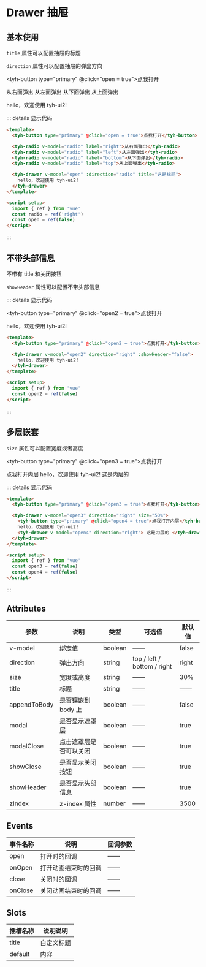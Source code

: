 # Drawer 抽屉

## 基本使用

`title` 属性可以配置抽屉的标题

`direction` 属性可以配置抽屉的弹出方向

<tyh-button type="primary" @click="open = true">点我打开</tyh-button>

<tyh-radio v-model="radio" label="right">从右面弹出</tyh-radio>
<tyh-radio v-model="radio" label="left">从左面弹出</tyh-radio>
<tyh-radio v-model="radio" label="bottom">从下面弹出</tyh-radio>
<tyh-radio v-model="radio" label="top">从上面弹出</tyh-radio>

<tyh-drawer v-model="open" :direction="radio" title="这是标题">
  hello，欢迎使用 tyh-ui2!
</tyh-drawer>

::: details 显示代码

```html
<template>
  <tyh-button type="primary" @click="open = true">点我打开</tyh-button>

  <tyh-radio v-model="radio" label="right">从右面弹出</tyh-radio>
  <tyh-radio v-model="radio" label="left">从左面弹出</tyh-radio>
  <tyh-radio v-model="radio" label="bottom">从下面弹出</tyh-radio>
  <tyh-radio v-model="radio" label="top">从上面弹出</tyh-radio>

  <tyh-drawer v-model="open" :direction="radio" title="这是标题">
    hello，欢迎使用 tyh-ui2!
  </tyh-drawer>
</template>

<script setup>
  import { ref } from 'vue'
  const radio = ref('right')
  const open = ref(false)
</script>
```

:::

## 不带头部信息

不带有 title 和关闭按钮

`showHeader` 属性可以配置不带头部信息

::: details 显示代码

<tyh-button type="primary" @click="open2 = true">点我打开</tyh-button>

<tyh-drawer v-model="open2" direction="right" :showHeader="false">
  hello，欢迎使用 tyh-ui2!
</tyh-drawer>

```html
<template>
  <tyh-button type="primary" @click="open2 = true">点我打开</tyh-button>

  <tyh-drawer v-model="open2" direction="right" :showHeader="false">
    hello，欢迎使用 tyh-ui2!
  </tyh-drawer>
</template>

<script setup>
  import { ref } from 'vue'
  const open2 = ref(false)
</script>
```

:::

## 多层嵌套

`size` 属性可以配置宽度或者高度

<tyh-button type="primary" @click="open3 = true">点我打开</tyh-button>

<tyh-drawer v-model="open3" direction="right" size="50%">
  <tyh-button type="primary" @click="open4 = true">点我打开内层</tyh-button>
  hello，欢迎使用 tyh-ui2!
  <tyh-drawer v-model="open4" direction="right"> 这是内层的 </tyh-drawer>
</tyh-drawer>

::: details 显示代码

```html
<template>
  <tyh-button type="primary" @click="open3 = true">点我打开</tyh-button>

  <tyh-drawer v-model="open3" direction="right" size="50%">
    <tyh-button type="primary" @click="open4 = true">点我打开内层</tyh-button>
    hello，欢迎使用 tyh-ui2!
    <tyh-drawer v-model="open4" direction="right"> 这是内层的 </tyh-drawer>
  </tyh-drawer>
</template>

<script setup>
  import { ref } from 'vue'
  const open3 = ref(false)
  const open4 = ref(false)
</script>
```

:::

## Attributes

| 参数         | 说明                   | 类型    | 可选值                      | 默认值 |
| ------------ | ---------------------- | ------- | --------------------------- | ------ |
| v-model      | 绑定值                 | boolean | ——                          | false  |
| direction    | 弹出方向               | string  | top / left / bottom / right | right  |
| size         | 宽度或高度             | string  | ——                          | 30%    |
| title        | 标题                   | string  | ——                          | ——     |
| appendToBody | 是否镶嵌到 body 上     | boolean | ——                          | false  |
| modal        | 是否显示遮罩层         | boolean | ——                          | true   |
| modalClose   | 点击遮罩层是否可以关闭 | boolean | ——                          | true   |
| showClose    | 是否显示关闭按钮       | boolean | ——                          | true   |
| showHeader   | 是否显示头部信息       | boolean | ——                          | true   |
| zIndex       | z-index 属性           | number  | ——                          | 3500   |

## Events

| 事件名称 | 说明                 | 回调参数 |
| -------- | -------------------- | -------- |
| open     | 打开时的回调         | ——       |
| onOpen   | 打开动画结束时的回调 | ——       |
| close    | 关闭时的回调         | ——       |
| onClose  | 关闭动画结束时的回调 | ——       |

## Slots

| 插槽名称 | 说明说明   |
| -------- | ---------- |
| title    | 自定义标题 |
| default  | 内容       |

<script setup>
  import { ref } from 'vue'
  const radio = ref('right')
  const open = ref(false)
  const open2 = ref(false)
  const open3 = ref(false)
  const open4 = ref(false)
</script>

<style scoped>
.tyh-button {
  margin-right: 15px;
}
</style>
